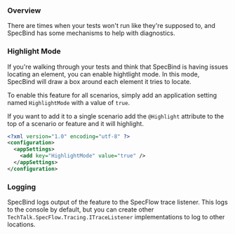 ### Overview

There are times when your tests won't run like they're supposed to, and SpecBind has some mechanisms to help with diagnostics. 

### Highlight Mode

If you're walking through your tests and think that SpecBind is having issues locating an element, you can enable hightlight mode. In this mode, SpecBind will draw a box around each element it tries to locate.

To enable this feature for all scenarios, simply add an application setting named `HighlightMode` with a value of `true`.

If you want to add it to a single scenario add the `@Highlight` attribute to the top of a scenario or feature and it will highlight.

```xml
<?xml version="1.0" encoding="utf-8" ?>
<configuration>
  <appSettings>
    <add key="HighlightMode" value="true" />
  </appSettings>
</configuration>
```

### Logging

SpecBind logs output of the feature to the SpecFlow trace listener. This logs to the console by default, but you can create other `TechTalk.SpecFlow.Tracing.ITraceListener` implementations to log to other locations.